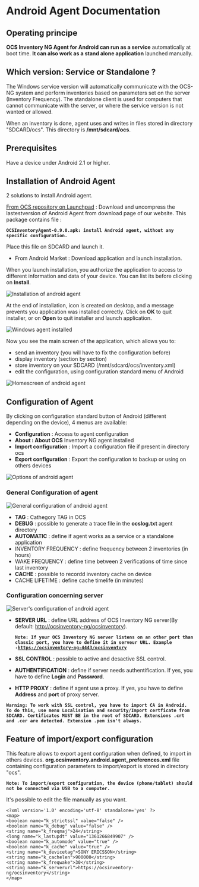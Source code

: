 # Android Agent Documentation

## Operating principe

**OCS Inventory NG Agent for Android can run as a service** automatically at boot
time. **It can also work as a stand alone application** launched manually.

## Which version: Service or Standalone ?

The Windows service version will automatically communicate with the OCS-NG
system and perform inventories based on parameters set on the server
(Inventory Frequency). The standalone client is used for computers that
cannot communicate with the server, or where the service version is not
wanted or allowed.

When an inventory is done, agent uses and writes in files stored in directory
"SDCARD/ocs". This directory is **/mnt/sdcard/ocs**.

## Prerequisites

Have a device under Android 2.1 or higher.

## Installation of Android Agent

2 solutions to install Android agent.

[From OCS repository on Launchpad](https://launchpad.net/ocsinventory-android-agent)
: Download and uncompress the lastestversion of Android Agent from download page of our website.
This package contains file :

**`OCSInventoryAgent-0.9.0.apk: install Android agent, without any specific configuration.`**

Place this file on SDCARD and launch it.

* From Android Market : Download application and launch installation.

When you launch installation, you authorize the application to access to different information and data
of your device. You can list its before clicking on **Install**.

![Installation of android agent](../../img/Install_android_agent_1_en.png)

At the end of installation, icon is created on desktop, and a message prevents you application was installed
correctly. Click on **OK** to quit installer, or on **Open** to quit installer and launch application.

![Windows agent installed](../../img/Install_android_agent_2_en.png)


Now you see the main screen of the application, which allows you to:

* send an inventory (you will have to fix the configuration before)
* display inventory (section by section)
* store inventory on your SDCARD (/mnt/sdcard/ocs/inventory.xml)
* edit the configuration, using configuration standard menu of Android

![Homescreen of android agent](../../img/Install_android_agent_3_en.png)

## Configuration of Agent

By clicking on configuration standard button of Android (different depending on the device),
4 menus are available:

* **Configuration** : Access to agent configuration
* **About : About OCS** Inventory NG agent installed
* **Import configuration** : Import a configuration file if present in directory ocs
* **Export configuration** : Export the configuration to backup or using on others devices

![Options of android agent](../../img/Config_android_agent_en.png)

### **General Configuration of agent**

![General configuration of android agent](../../img/Config_android_agent_1_en.png)

* **TAG** : Cathegory TAG in OCS
* **DEBUG** : possible to generate a trace file in the **ocslog.txt** agent directory
* **AUTOMATIC** : define if agent works as a service or a standalone application
* INVENTORY FREQUENCY : define frequency between 2 inventories (in hours)
* WAKE FREQUENCY : define time between 2 verifications of time since last inventory
* **CACHE** : possible to recordd inventory cache on device
* CACHE LIFETIME : define cache timelife (in minutes)

### **Configuration concerning server**

![Server's configuration of android agent](../../img/Config_android_agent_2_en.png)

* **SERVER URL** : define URL address of OCS Inventory NG server(By default:
[http://ocsinventory-ng/ocsinventory](http://ocsinventory-ng/ocsinventory)).

    **`Note: If your OCS Inventory NG server listens on an other port than classic port, you have to define it in serveur URL.
    Example :`[`https://ocsinventory-ng:4443/ocsinventory`](https://ocsinventory-ng:4443/ocsinventory)**

* **SSL CONTROL** : possible to active and desactive SSL control.
* **AUTHENTIFICATION** : define if server needs authentification. If yes, you have to define
**Login** and **Password**.
* **HTTP PROXY** : define if agent use a proxy. If yes, you have to define **Address** and
**port** of proxy server.

**`Warning: To work with SSL control, you have to import CA in Android. To do this, use menu Localisation
and security/Import certficate from SDCARD. Certificates MUST BE in the root of SDCARD. Extensions .crt and .cer are detected. Extension
.pem isn't always.`**

## Feature of import/export configuration

This feature allows to export agent configuration when defined, to import in others devices.
**org.ocsinventory.android.agent_preferences.xml** file containing configuration parameters to
import/export is stored in directory "ocs".

**`Note: To import/export configuration, the device (phone/tablet) should not be connected
via USB to a computer.`**

It's possible to edit the file manually as you want.

    <?xml version='1.0' encoding='utf-8' standalone='yes' ?>
    <map>
    <boolean name="k_strictssl" value="false" />
    <boolean name="k_debug" value="false" />
    <string name="k_freqmaj">24</string>
    <long name="k_lastupdt" value="1361266849907" />
    <boolean name="k_automode" value="true" />
    <boolean name="k_cache" value="true" />
    <string name="k_devicetag">SONY ERICSSON</string>
    <string name="k_cachelen">900000</string>
    <string name="k_freqwake">30</string>
    <string name="k_serverurl">https://ocsinventory-ng/ocsinventory</string>
    </map>
